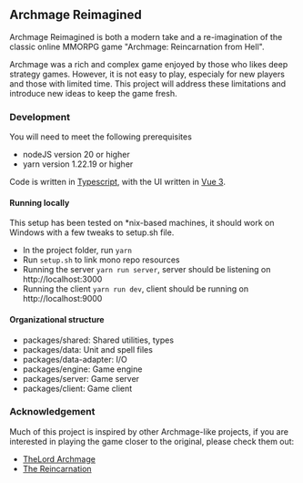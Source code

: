 ## Archmage Reimagined
Archmage Reimagined is both a modern take and a re-imagination of the  classic online MMORPG game "Archmage: Reincarnation from Hell".

Archmage was a rich and complex game enjoyed by those who likes deep strategy games. However, it is not easy to play, especialy for new players and those with limited time. This project will address these limitations and introduce new ideas to keep the game fresh.

### Development
You will need to meet the following prerequisites
- nodeJS version 20 or higher
- yarn version 1.22.19 or higher

Code is written in [Typescript](https://www.typescriptlang.org/), with the UI written in [Vue 3](https://vuejs.org/).

#### Running locally
This setup has been tested on \*nix-based machines, it should work on Windows with a few tweaks to setup.sh file.
- In the project folder, run `yarn`
- Run `setup.sh` to link mono repo resources
- Running the server `yarn run server`, server should be listening on http://localhost:3000
- Running the client `yarn run dev`, client should be running on http://localhost:9000


#### Organizational structure
- packages/shared: Shared utilities, types
- packages/data: Unit and spell files
- packages/data-adapter: I/O
- packages/engine: Game engine
- packages/server: Game server
- packages/client: Game client


### Acknowledgement
Much of this project is inspired by other Archmage-like projects, if you are interested in playing the game closer to the original, please check them out:
- [TheLord Archmage](https://www.thelord.cl/)
- [The Reincarnation](https://www.the-reincarnation.com/)
